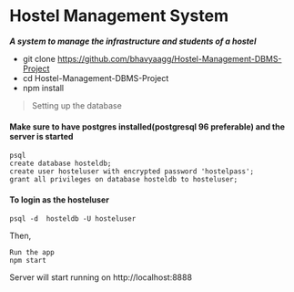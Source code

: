 # Hostel Management System

***A system to manage the infrastructure and students of a hostel***


* git clone https://github.com/bhavyaagg/Hostel-Management-DBMS-Project
* cd Hostel-Management-DBMS-Project
* npm install

> Setting up the database

#### Make sure to have postgres installed(postgresql 96 preferable) and the server is started

```
psql
create database hosteldb;
create user hosteluser with encrypted password 'hostelpass';
grant all privileges on database hosteldb to hosteluser;

```

#### To login as the hosteluser
```
psql -d  hosteldb -U hosteluser
```
Then,

```
Run the app
npm start
```
Server will start running on http://localhost:8888

